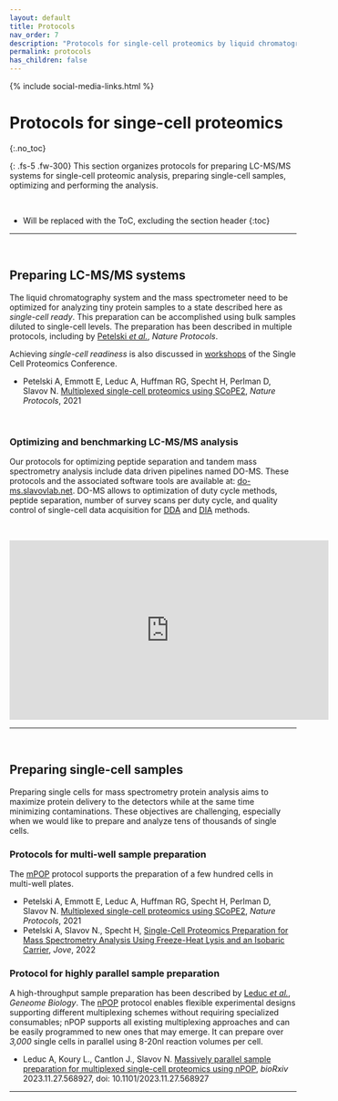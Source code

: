 ```yaml
---
layout: default
title: Protocols
nav_order: 7
description: "Protocols for single-cell proteomics by liquid chromatography tandem mass spectrometry LC-MS/MS. Protocols are applicable to label-free and multiplexed methods, including SCoPE2, plexDIA, pSCoPE, SCoPE-DIA and other methods."
permalink: protocols
has_children: false
---
```


{% include social-media-links.html %}

# Protocols for singe-cell proteomics
{:.no_toc}

{: .fs-5 .fw-300}
This section organizes protocols for preparing LC-MS/MS systems for single-cell proteomic analysis, preparing single-cell samples, optimizing and performing the analysis.

&nbsp;


* Will be replaced with the ToC, excluding the section header
{:toc}

------------

&nbsp;



## Preparing LC-MS/MS systems
The liquid chromatography system and the mass spectrometer need to be optimized for analyzing tiny protein samples to a state described here as *single-cell ready*. This preparation can be accomplished using bulk samples diluted to single-cell levels. The preparation has been described in multiple protocols, including by [Petelski *et al.*](https://www.nature.com/articles/s41596-021-00616-z), *Nature Protocols*.

Achieving *single-cell readiness* is also discussed in [workshops](https://www.youtube.com/playlist?list=PLHLRxq8iKFsLJey2MshSlUhg1lGAj0dLW) of the Single Cell Proteomics Conference.

 * Petelski A, Emmott E, Leduc A, Huffman RG, Specht H, Perlman D, Slavov N. [Multiplexed single-cell proteomics using SCoPE2](https://www.nature.com/articles/s41596-021-00616-z), *Nature Protocols*, 2021

&nbsp;

### Optimizing and benchmarking LC-MS/MS analysis
Our protocols for optimizing peptide separation and tandem mass spectrometry analysis include data driven pipelines named DO-MS. These protocols and the associated software tools are available at: [do-ms.slavovlab.net](https://do-ms.slavovlab.net/). DO-MS allows to optimization of duty cycle methods, peptide separation, number of survey scans per duty cycle, and quality control of single-cell data acquisition for [DDA](https://pubs.acs.org/doi/10.1021/acs.jproteome.9b00039) and [DIA](https://pubs.acs.org/doi/10.1021/acs.jproteome.3c00177) methods.

&nbsp;

<iframe width="560" height="315" src="https://www.youtube.com/embed/5nV9zbF9DT0?si=jB6a9k90dz8uObDi" title="YouTube video player" frameborder="0" allow="accelerometer; autoplay; clipboard-write; encrypted-media; gyroscope; picture-in-picture; web-share" allowfullscreen></iframe>


------------

&nbsp;

## Preparing single-cell samples
Preparing single cells for mass spectrometry protein analysis aims to maximize protein delivery to the detectors while at the same time minimizing contaminations. These objectives are challenging, especially when we would like to prepare and analyze tens of thousands of single cells.

### Protocols for multi-well sample preparation

The [mPOP](mPOP) protocol supports the preparation of a few hundred cells in multi-well plates.

 * Petelski A, Emmott E, Leduc A, Huffman RG, Specht H, Perlman D, Slavov N. [Multiplexed single-cell proteomics using SCoPE2](https://www.nature.com/articles/s41596-021-00616-z), *Nature Protocols*, 2021
 * Petelski A, Slavov N., Specht H, [Single-Cell Proteomics Preparation for Mass Spectrometry Analysis Using Freeze-Heat Lysis and an Isobaric Carrier](https://pubmed.ncbi.nlm.nih.gov/36571403/), *Jove*, 2022


### Protocol for highly parallel sample preparation

A high-throughput sample preparation has been described by [Leduc *et al.*](https://doi.org/10.1186/s13059-022-02817-5), *Geneome Biology*. The [nPOP](nPOP) protocol enables flexible experimental designs supporting different multiplexing schemes without requiring specialized consumables; nPOP supports all existing multiplexing approaches and can be easily programmed to new ones that may emerge. It can prepare over *3,000* single cells in parallel using 8-20nl reaction volumes per cell.

 * Leduc A, Koury L., Cantlon J., Slavov N. [Massively parallel sample preparation for multiplexed single-cell proteomics using nPOP](https://doi.org/10.1101/2023.11.27.568927), *bioRxiv* 2023.11.27.568927,  doi: 10.1101/2023.11.27.568927


------------

&nbsp;



&nbsp;




&nbsp;

&nbsp;

&nbsp;
